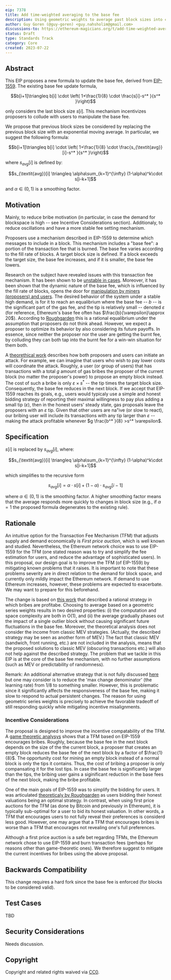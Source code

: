 ```yaml
---
eip: 7378
title: Add time-weighted averaging to the base fee
description: Using geometric weights to average past block sizes into consideration
author: Guy Goren (@guy-goren) <guy.nahsholim@gmail.com>
discussions-to: https://ethereum-magicians.org/t/add-time-weighted-averaging-to-the-base-fee-mechanism/15142
status: Draft
type: Standards Track
category: Core
created: 2023-07-22
---
```


## Abstract

This EIP proposes a new formula to update the base fee, derived from [EIP-1559](./eip-1559.md). The existing base fee update formula,

$$b[i+1]\triangleq  b[i] \cdot \left( 1+\frac{1}{8} \cdot \frac{s[i]-s^* }{s^* }\right)$$

only considers the last block size $s[i]$. This mechanism incentivizes proposers to collude with users to manipulate the base fee.

We propose that previous block sizes be considered by replacing the previous block size with an exponential moving average. In particular, we suggest the following formula:

$$b[i+1]\triangleq  b[i] \cdot \left( 1+\frac{1}{8} \cdot \frac{s_{\textit{avg}}[i]-s^* }{s^* }\right)$$

where $s_{\textit{avg}}[i]$ is defined by:

$$s_{\textit{avg}}[i] \triangleq \alpha\sum_{k=1}^{\infty} (1-\alpha)^k\cdot s[i-k+1]$$ 

and $\alpha\in(0,1)$ is a smoothing factor.

## Motivation

Mainly, to reduce bribe motivation (in particular, in case the demand for blockspace is high -- see Incentive Considerations section). Additionaly, to reduce oscillations and have a more stable fee setting mechanism.

Proposers use a mechanism described in EIP-1559 to determine which messages to include in a block. This mechanism includes a "base fee": a portion of the transaction fee that is burned. The base fee varies according to the fill rate of blocks. A target block size is defined. If a block exceeds the target size, the base fee increases, and if it is smaller, the base fee lowers.

Research on the subject have revealed issues with this transaction fee mechanism. It has been shown to be [unstable in cases](../assets/eip-7378/LMRSP.pdf). Moreover, it has been shown that the dynamic nature of the base fee, which is influenced by the fill rate of blocks, opens the door for [manipulation by miners (proposers) and users](../assets/eip-7378/AGHH.pdf). The desired behavior of the system under a stable high demand, is for it to reach an equalibrium where the base fee -- $b$ -- is the significant part of the gas fee, and the tip is relatively small -- denoted $\varepsilon$ (for reference, Ethereum's base fee often has $\frac{b}{\varepsilon}\approx 20$). According to [Roughgarden](../assets/eip-7378/TR1559.pdf) this is a rational equalibrium under the assumption that proposers do not think ahead. However, we expect a proposer to optimize its behavior by also considering its future payoffs. In essence, since neither the proposer nor the user are getting the burnt fee, by colluding they can both tap into the burnt fee for a win-win situation for them both.

A [theorethical work](../assets/eip-7378/AGHH.pdf) describes how both proposers and users can initiate an attack. For example, we can imagine that users who wish to pay lower costs will coordinate the attack. Roughly, a user (or group of users) that has transactions with a total $g$ amount of gas bribes the proposer of the current block (no matter the proposer's power) to propose an empty block instead. The cost of such a bribe is only $\varepsilon \times {s^* }$ -- the tip times the target block size. Consequently, the base fee reduces in the next block. If we accept that EIP-1559 reaches its goals, e.g., users would typicaly use a simple and honest bidding strategy of reporting their maximal willingness to pay plus adding a small tip ($\varepsilon$), then in the honest users' steady state, gas proposals leave the proposers with an $\varepsilon$ tip. Given that other users are na\"ive (or slow to react), our bribing user will include its transactions with any tip larger than $\varepsilon$ -- making the attack profitable whenever $g \frac{b^* }{8} >s^* \varepsilon$.


## Specification

$s[i]$ is replaced by $s_{\textit{avg}}[i]$, where:

$$s_{\textit{avg}}[i] \triangleq \alpha\sum_{k=1}^{\infty} (1-\alpha)^k\cdot s[i-k+1]$$ 

which simplifies to the recursive form

$$s_{\textit{avg}}[i] = \alpha\cdot s[i] + (1-\alpha)\cdot s_{\textit{avg}}[i-1]$$

where $\alpha\in(0, 1)$ is the smoothing factor. A higher smoothing factor means that the average responds more quickly to changes in block size (e.g., if $\alpha = 1$ the proposed formula degenerates to the existing rule).

## Rationale

An intuitive option for the Transaction Fee Mechanism (TFM) that adjusts supply and demand economically is *First price auction*, which is well known and studied. Nevertheless, the Ethereum network choice was to use EIP-1559 for the TFM (one stated reason was to try and simplify the fee estimation for users, and reduce the advantage of sophisticated users). In this proposal, our design goal is to improve the TFM (of EIP-1559) by mitigating known problems that it raises. It is important to note that these problems severity are in direct relation to the demand for block space, and currently only mildly impact the Ethereum network. If demand to use Ethereum increases, however, these problems are expected to exacerbate. We may want to prepare for this beforehand.

The change is based on [this work](../assets/eip-7378/AGHH.pdf) that described a rational strategy in which bribes are profitabe. Choosing to average based on a geometric series weights results in two desired properties: (i) the computation and space complexity are both in O(1), and (ii) the average gradually phases out the impact of a single outlier block without causing significant future fluctuations in the base fee.
Moreover, the theoretical analysis does not consider the income from classic MEV strategies. (Actually, the described strategy may be seen as another form of MEV.) The fact that classic MEV (sandwich, front running, etc.) are not included in the analysis, means that the proposed solutions to classic MEV (obscuring transactions etc.) will also not help against the described strategy. The problem that we tackle in this EIP is at the core of the base fee mechanism, with no further assumptions (such as MEV or predictability of randomness).

Remark: An additional alternative strategy that is not fully discussed [here](../assets/eip-7378/AGHH.pdf) but one may consider is to reduce the 'max change denominator' (the learning rate) from 1/8 to something smaller. However, this is problematic since it significantly affects the responsiveness of the base fee, making it slow to respond to actual persistent changes. The reason for using geometric series weights is precisely to achieve the favorable tradeoff of still responding quickly while mitigating incentive misalignments.

### Incentive Considerations

The proposal is designed to improve the incentive compatability of the TFM. A [game theoretic analysys](../assets/eip-7378/AGHH.pdf) shows that a TFM based on EIP-1559 encourages bribes. Roughly, because the base fee in the next block depends on the size of the the current block, a proposer that creates an empty block reduces the base fee of the next block by a factor of $\frac{1}{8}$. The opportunity cost for mining an empty block instead of a normal block is only the tips it contains. Thus, the cost of bribing a proposer is only compansating it for the lost tips. In case the base fee is significantly larger than the tips, the bribing user gains a siginificant reduction in the base fees of the next block, making the bribe profitable. 

One of the main goals of EIP-1559 was to simplify the bidding for users. It was articulated [theoreticaly by Roughgarden](../assets/eip-7378/TR1559.pdf) as users bidding their honest valuations being an optimal strategy. In contrast, when using first price auctions for the TFM (as done by Bitcoin and previously in Ethereum), it is typically sub-optimal for a user to bid its honest valuation. In other words, a TFM that encourages users to not fully reveal their preferences is considerd less good. However, one may argue that a TFM that encourages bribes is worse than a TFM that encourages not revealing one's full preferences.

Although a first price auction is a safe bet regarding TFMs, the Ethereum network chose to use EIP-1559 and burn transaction fees (perhaps for reasons other than game-theoretic ones). We therefore suggest to mitigate the current incentives for bribes using the above proposal.

## Backwards Compatibility

This change requires a hard fork since the base fee is enforced (for blocks to be considered valid).

## Test Cases

TBD

## Security Considerations

Needs discussion.

## Copyright

Copyright and related rights waived via [CC0](../LICENSE.md).
